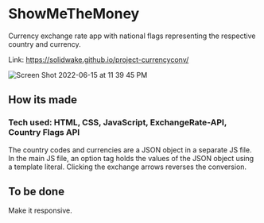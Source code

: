 # ShowMeTheMoney
Currency exchange rate app with national flags representing the respective country and currency.

Link: https://solidwake.github.io/project-currencyconv/

![Screen Shot 2022-06-15 at 11 39 45 PM](https://user-images.githubusercontent.com/69250073/174691049-73d74dce-bfb9-4164-90bf-6706acaf9972.png)

## How its made
### Tech used: HTML, CSS, JavaScript, ExchangeRate-API, Country Flags API
The country codes and currencies are a JSON object in a separate JS file. In the main JS file, an option tag holds the values of the JSON object using a template literal. Clicking the exchange arrows reverses the conversion.

## To be done
Make it responsive.
